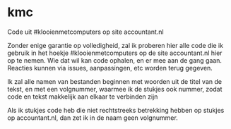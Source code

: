 # kmc
Code uit #klooienmetcomputers op site accountant.nl

Zonder enige garantie op volledigheid, zal ik proberen hier alle code die ik gebruik in het hoekje #klooienmetcomputers op de site accountant.nl hier op te nemen. Wie dat wil kan code ophalen, en er mee aan de gang gaan. Reacties kunnen via issues, aanpassingen, etc worden terug gegeven.

Ik zal alle namen van bestanden beginnen met woorden uit de titel van de tekst, en met een volgnummer, waarmee ik de stukjes ook nummer, zodat code en tekst makkelijk aan elkaar te verbinden zijn

Als ik stukjes code heb die niet rechtstreeks betrekking hebben op stukjes op accountant.nl, dan zet ik in de naam geen volgnummer. 

